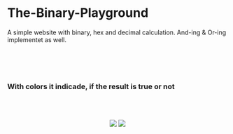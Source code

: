 # The-Binary-Playground
A simple website with binary, hex and decimal calculation.
And-ing & Or-ing implementet as well.

<br><br><br>
### With colors it indicade, if the result is true or not
<br><br>

<div align="center">
<img src="https://i.gyazo.com/2c8142bdfc508668c2fbe946a8303841.png" align="center"/>
<img src="https://i.gyazo.com/cea6e0ee040c1fed6aa86f523b7ebcd8.png" align="center"/>
</div>
